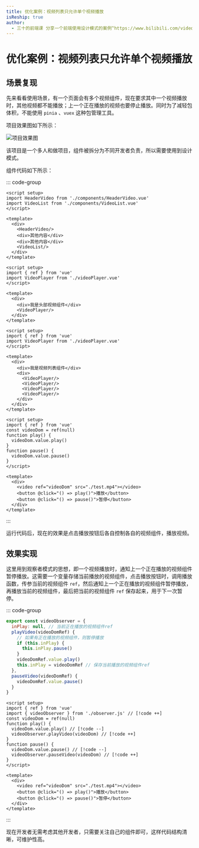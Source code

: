 ```yaml
---
title: 优化案例：视频列表只允许单个视频播放
isReship: true
author:
  - 三十的前端课 分享一个前端使用设计模式的案例^https://www.bilibili.com/video/BV1PD5MzHE4d
---
```


# 优化案例：视频列表只允许单个视频播放

## 场景复现

先来看看使用场景，有一个页面会有多个视频组件，现在要求其中一个视频播放时，其他视频都不能播放；上一个正在播放的视频也要停止播放。同时为了减轻包体积，不能使用 `pinia` 、`vuex` 这种包管理工具。

项目效果图如下所示：

![项目效果图](https://pic1.imgdb.cn/item/687749b058cb8da5c8b816e8.png)

该项目是一个多人和做项目，组件被拆分为不同开发者负责，所以需要使用到设计模式。

组件代码如下所示：

::: code-group
```vue [App.vue]
<script setup>
import HeaderVideo from './components/HeaderVideo.vue'
import VideoList from './components/VideoList.vue'
</script>

<template>
  <div>
    <HeaderVideo/>
    <div>其他内容</div>
    <div>其他内容</div>
    <VideoList/>
  </div>
</template>
```
```vue [HeaderVideo.vue]
<script setup>
import { ref } from 'vue'
import VideoPlayer from './videoPlayer.vue'
</script>

<template>
  <div>
    <div>我是头部视频组件</div>
    <VideoPlayer/>
  </div>
</template>
```
```vue [VideoList.vue]
<script setup>
import { ref } from 'vue'
import VideoPlayer from './videoPlayer.vue'
</script>

<template>
  <div>
    <div>我是视频列表组件</div>
    <div>
      <VideoPlayer/>
      <VideoPlayer/>
      <VideoPlayer/>
      <VideoPlayer/>
    </div>
  </div>
</template>
```
```vue [VideoPlayer.vue]
<script setup>
import { ref } from 'vue'
const videoDom = ref(null)
function play() {
  videoDom.value.play()
}
function pause() {
  videoDom.value.pause()
}
</script>

<template>
  <div>
    <video ref="videoDom" src="./test.mp4"></video>
    <button @click="() => play()">播放</button>
    <button @click="() => pause()">暂停</button>
  </div>
</template>
```
:::

运行代码后，现在的效果是点击播放按钮后各自控制各自的视频组件，播放视频。

## 效果实现

这里用到观察者模式的思想，即一个视频播放时，通知上一个正在播放的视频组件暂停播放。这需要一个变量存储当前播放的视频组件，点击播放按钮时，调用播放函数，传参当前的视频组件 `ref`，然后通知上一个正在播放的视频组件暂停播放，再播放当前的视频组件，最后把当前的视频组件 `ref` 保存起来，用于下一次暂停。

::: code-group
```js [observer.js]
export const videoObserver = {
  inPlay: null, // 当前正在播放的视频组件ref
  playVideo(videoDomRef) {
    // 如果有正在播放的视频组件，则暂停播放
    if (this.inPlay) {
      this.inPlay.pause()
    }
    videoDomRef.value.play()
    this.inPlay = videoDomRef // 保存当前播放的视频组件ref
  },
  pauseVideo(videoDomRef) {
    videoDomRef.value.pause()
  }
}
```
```vue [VideoPlayer.vue]
<script setup>
import { ref } from 'vue'
import { videoObserver } from './observer.js' // [!code ++]
const videoDom = ref(null)
function play() {
  videoDom.value.play() // [!code --]
  videoObserver.playVideo(videoDom) // [!code ++]
}
function pause() {
  videoDom.value.pause() // [!code --]
  videoObserver.pauseVideo(videoDom) // [!code ++]
}
</script>

<template>
  <div>
    <video ref="videoDom" src="./test.mp4"></video>
    <button @click="() => play()">播放</button>
    <button @click="() => pause()">暂停</button>
  </div>
</template>
```
:::

现在开发者无需考虑其他开发者，只需要关注自己的组件即可，这样代码结构清晰，可维护性高。